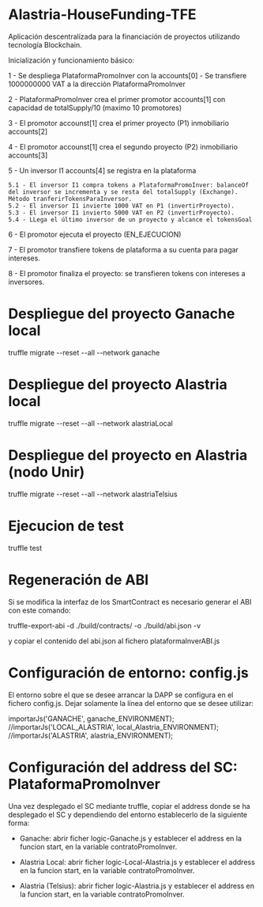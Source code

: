 # Alastria-HouseFunding-TFE
Aplicación descentralizada para la financiación de proyectos utilizando tecnología Blockchain.

Inicialización y funcionamiento básico:

1 - Se despliega PlataformaPromoInver con la accounts[0]
	- Se transfiere 1000000000 VAT a la dirección PlataformaPromoInver

2 - PlataformaPromoInver crea el primer promotor accounts[1] con capacidad de totalSupply/10 (maximo 10 promotores)

3 - El promotor accounst[1] crea el primer proyecto (P1) inmobiliario accounts[2] 

4 - El promotor accounst[1] crea el segundo proyecto (P2) inmobiliario accounts[3]

5 - Un inversor I1 accounts[4] se registra en la plataforma 

	5.1 - El inversor I1 compra tokens a PlataformaPromoInver: balanceOf del inversor se incrementa y se resta del totalSupply (Exchange). Método tranferirTokensParaInversor.
	5.2 - El inversor I1 invierte 1000 VAT en P1 (invertirProyecto).
	5.3 - El inversor I1 invierto 5000 VAT en P2 (invertirProyecto).
	5.4 - LLega el último inversor de un proyecto y alcance el tokensGoal

6 - El promotor ejecuta el proyecto (EN_EJECUCION)

7 - El promotor transfiere tokens de plataforma a su cuenta para pagar intereses.

8 - El promotor finaliza el proyecto: se transfieren tokens con intereses a inversores.

# Despliegue del proyecto Ganache local

truffle migrate --reset --all --network ganache

# Despliegue del proyecto Alastria local

truffle migrate --reset --all --network alastriaLocal

# Despliegue del proyecto en Alastria (nodo Unir)

truffle migrate --reset --all --network alastriaTelsius

# Ejecucion de test

truffle test

# Regeneración de ABI
Si se modifica la interfaz de los SmartContract es necesario generar el ABI con este comando:

truffle-export-abi -d ./build/contracts/ -o ./build/abi.json -v

y copiar el contenido del abi.json al fichero plataformaInverABI.js

# Configuración de entorno: config.js

El entorno sobre el que se desee arrancar la DAPP se configura en el fichero config.js. Dejar solamente la línea del entorno que se desee utilizar:

importarJs('GANACHE', ganache_ENVIRONMENT);
//importarJs('LOCAL_ALASTRIA', local_Alastria_ENVIRONMENT);
//importarJs('ALASTRIA', alastria_ENVIRONMENT);

# Configuración del address del SC: PlataformaPromoInver

Una vez desplegado el SC mediante truffle, copiar el address donde se ha desplegado el SC y dependiendo del entorno establecerlo de la siguiente forma:

- Ganache: abrir ficher logic-Ganache.js y establecer el address en la funcion start, en la variable contratoPromoInver.

- Alastria Local: abrir ficher logic-Local-Alastria.js y establecer el address en la funcion start, en la variable contratoPromoInver.

- Alastria (Telsius): abrir ficher logic-Alastria.js y establecer el address en la funcion start, en la variable contratoPromoInver.



